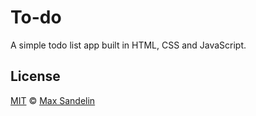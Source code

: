 # To-do
A simple todo list app built in HTML, CSS and JavaScript.

## License
[MIT](LICENSE.md) © [Max Sandelin](https://instagram.com/themaxsandelin)
